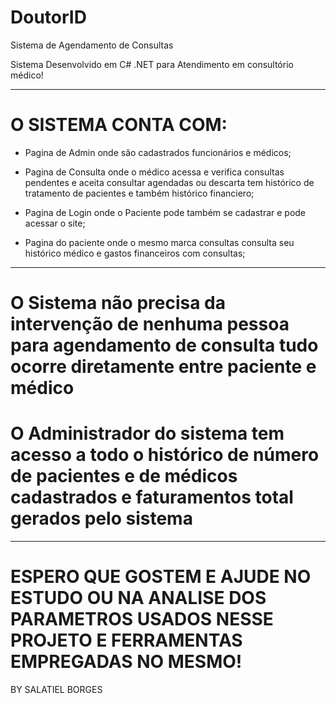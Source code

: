 # DoutorID

Sistema de Agendamento de Consultas

Sistema Desenvolvido em C# .NET para Atendimento em consultório médico!

----------------------------------------------------------------------------------------------------------------------------------------

# O SISTEMA CONTA COM:

* Pagina de Admin onde são cadastrados funcionários e médicos;

* Pagina de Consulta onde o médico acessa e verifica consultas pendentes e aceita consultar agendadas ou descarta
tem histórico de tratamento de pacientes e também histórico financiero;

* Pagina de Login onde o Paciente pode também se cadastrar e pode acessar o site;

* Pagina do paciente onde o mesmo marca consultas consulta seu histórico médico e gastos financeiros com consultas;


----------------------------------------------------------------------------------------------------------------------------------------

# O Sistema não precisa da intervenção de nenhuma pessoa para agendamento de consulta tudo ocorre diretamente entre paciente e médico

# O Administrador do sistema tem acesso a todo o histórico de número de pacientes e de médicos cadastrados e faturamentos total gerados pelo sistema

----------------------------------------------------------------------------------------------------------------------------------------

# ESPERO QUE GOSTEM E AJUDE NO ESTUDO OU NA ANALISE DOS PARAMETROS USADOS NESSE PROJETO E FERRAMENTAS EMPREGADAS NO MESMO!

BY SALATIEL BORGES

